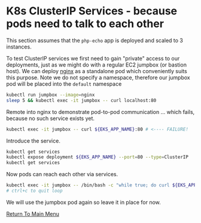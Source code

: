# K8s ClusterIP Services - because pods need to talk to each other

This section assumes that the `php-echo` app is deployed and scaled to 3 instances.

To test ClusterIP services we first need to gain "private" access to our deployments, just as we might do with a regular EC2 jumpbox (or bastion host).
We can deploy [nginx](https://www.nginx.com) as a standalone pod which conveniently suits this purpose. Note we do not specify a namespace, therefore our jumpbox pod will be placed into the `default` namespace
```bash
kubectl run jumpbox --image=nginx
sleep 5 && kubectl exec -it jumpbox -- curl localhost:80
```

Remote into nginx to demonstrate pod-to-pod communication ... which fails, because no such service exists yet.
```bash
kubectl exec -it jumpbox -- curl ${EKS_APP_NAME}:80 # <---- FAILURE!
```

Introduce the service.
```bash
kubectl get services
kubectl expose deployment ${EKS_APP_NAME} --port=80 --type=ClusterIP
kubectl get services
```

Now pods can reach each other via services.
```bash
kubectl exec -it jumpbox -- /bin/bash -c "while true; do curl ${EKS_APP_NAME}:80; done"
# ctrl+c to quit loop
```

We will use the jumpbox pod again so leave it in place for now.

[Return To Main Menu](/README.md)
